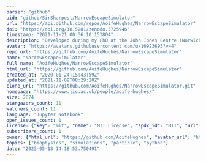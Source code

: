 ```yaml
---
parser: "github"
uid: "github/SirSharpest/NarrowEscapeSimulator"
url: "https://api.github.com/repos/AoifeHughes/NarrowEscapeSimulator"
doi: "https://doi.org/10.5281/zenodo.3725946"
timestamp: "2021-11-21 00:36:10.153804"
description: "Developed during my PhD at the John Innes Centre (Norwich Research Park, Doctoral Training Programme). "
avatar: "https://avatars.githubusercontent.com/u/10923695?v=4"
repo_url: "https://github.com/AoifeHughes/NarrowEscapeSimulator"
name: "NarrowEscapeSimulator"
full_name: "AoifeHughes/NarrowEscapeSimulator"
html_url: "https://github.com/AoifeHughes/NarrowEscapeSimulator"
created_at: "2020-01-24T15:43:59Z"
updated_at: "2021-11-09T08:29:20Z"
clone_url: "https://github.com/AoifeHughes/NarrowEscapeSimulator.git"
homepage: "https://www.jic.ac.uk/people/aoife-hughes/"
size: 2074
stargazers_count: 11
watchers_count: 11
language: "Jupyter Notebook"
open_issues_count: 1
license: {"key": "mit", "name": "MIT License", "spdx_id": "MIT", "url": "https://api.github.com/licenses/mit", "node_id": "MDc6TGljZW5zZTEz"}
subscribers_count: 1
owner: {"html_url": "https://github.com/AoifeHughes", "avatar_url": "https://avatars.githubusercontent.com/u/10923695?v=4", "login": "AoifeHughes", "type": "User"}
topics: ["biophysics", "simulations", "particle", "python"]
date: "2023-05-13 14:18:53.750491"
---
```

